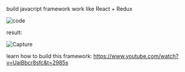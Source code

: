 build javacript framework work like React + Redux

![code](https://user-images.githubusercontent.com/67855349/130044191-c3e2fe13-18c8-4b0c-884d-78dabd1be304.JPG)

result: 

![Capture](https://user-images.githubusercontent.com/67855349/130043870-7fcedfbb-cb0f-486b-af45-c56b35fd14dc.JPG)

learn how to build this framework:
https://www.youtube.com/watch?v=UajBbcr8sfc&t=2985s
